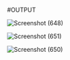 #OUTPUT

![Screenshot (648)](https://user-images.githubusercontent.com/98829965/161255043-0c6653eb-3ed1-4fdd-b932-d98212f7138e.png)

![Screenshot (651)](https://user-images.githubusercontent.com/98829965/161255079-7698249d-e318-4cf3-9078-1d5a3c9569bd.png)

![Screenshot (650)](https://user-images.githubusercontent.com/98829965/161255088-9a0c0427-23d8-4830-841d-6ca8df4f4736.png)
